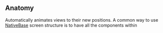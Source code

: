 ## Anatomy

Automatically animates views to their new positions.
A common way to use [NativeBase](http://nativebase.io/) screen structure is to have all the components within 